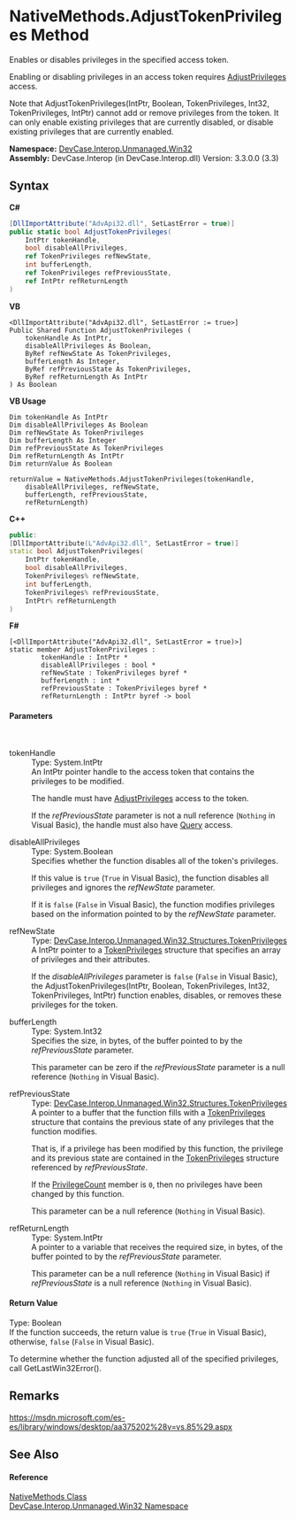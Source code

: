 # NativeMethods.AdjustTokenPrivileges Method 
 

Enables or disables privileges in the specified access token. 

 Enabling or disabling privileges in an access token requires <a href="T_DevCase_Interop_Unmanaged_Win32_Enums_TokenAccess">AdjustPrivileges</a> access. 

 Note that AdjustTokenPrivileges(IntPtr, Boolean, TokenPrivileges, Int32, TokenPrivileges, IntPtr) cannot add or remove privileges from the token. It can only enable existing privileges that are currently disabled, or disable existing privileges that are currently enabled.

**Namespace:**&nbsp;<a href="N_DevCase_Interop_Unmanaged_Win32">DevCase.Interop.Unmanaged.Win32</a><br />**Assembly:**&nbsp;DevCase.Interop (in DevCase.Interop.dll) Version: 3.3.0.0 (3.3)

## Syntax

**C#**<br />
``` C#
[DllImportAttribute("AdvApi32.dll", SetLastError = true)]
public static bool AdjustTokenPrivileges(
	IntPtr tokenHandle,
	bool disableAllPrivileges,
	ref TokenPrivileges refNewState,
	int bufferLength,
	ref TokenPrivileges refPreviousState,
	ref IntPtr refReturnLength
)
```

**VB**<br />
``` VB
<DllImportAttribute("AdvApi32.dll", SetLastError := true>]
Public Shared Function AdjustTokenPrivileges ( 
	tokenHandle As IntPtr,
	disableAllPrivileges As Boolean,
	ByRef refNewState As TokenPrivileges,
	bufferLength As Integer,
	ByRef refPreviousState As TokenPrivileges,
	ByRef refReturnLength As IntPtr
) As Boolean
```

**VB Usage**<br />
``` VB Usage
Dim tokenHandle As IntPtr
Dim disableAllPrivileges As Boolean
Dim refNewState As TokenPrivileges
Dim bufferLength As Integer
Dim refPreviousState As TokenPrivileges
Dim refReturnLength As IntPtr
Dim returnValue As Boolean

returnValue = NativeMethods.AdjustTokenPrivileges(tokenHandle, 
	disableAllPrivileges, refNewState, 
	bufferLength, refPreviousState, 
	refReturnLength)
```

**C++**<br />
``` C++
public:
[DllImportAttribute(L"AdvApi32.dll", SetLastError = true)]
static bool AdjustTokenPrivileges(
	IntPtr tokenHandle, 
	bool disableAllPrivileges, 
	TokenPrivileges% refNewState, 
	int bufferLength, 
	TokenPrivileges% refPreviousState, 
	IntPtr% refReturnLength
)
```

**F#**<br />
``` F#
[<DllImportAttribute("AdvApi32.dll", SetLastError = true)>]
static member AdjustTokenPrivileges : 
        tokenHandle : IntPtr * 
        disableAllPrivileges : bool * 
        refNewState : TokenPrivileges byref * 
        bufferLength : int * 
        refPreviousState : TokenPrivileges byref * 
        refReturnLength : IntPtr byref -> bool 

```


#### Parameters
&nbsp;<dl><dt>tokenHandle</dt><dd>Type: System.IntPtr<br />An IntPtr pointer handle to the access token that contains the privileges to be modified. 

 The handle must have <a href="T_DevCase_Interop_Unmanaged_Win32_Enums_TokenAccess">AdjustPrivileges</a> access to the token. 

 If the *refPreviousState* parameter is not a null reference (`Nothing` in Visual Basic), the handle must also have <a href="T_DevCase_Interop_Unmanaged_Win32_Enums_TokenAccess">Query</a> access.</dd><dt>disableAllPrivileges</dt><dd>Type: System.Boolean<br />Specifies whether the function disables all of the token's privileges. 

 If this value is `true` (`True` in Visual Basic), the function disables all privileges and ignores the *refNewState* parameter. 

 If it is `false` (`False` in Visual Basic), the function modifies privileges based on the information pointed to by the *refNewState* parameter.</dd><dt>refNewState</dt><dd>Type: <a href="T_DevCase_Interop_Unmanaged_Win32_Structures_TokenPrivileges">DevCase.Interop.Unmanaged.Win32.Structures.TokenPrivileges</a><br />A IntPtr pointer to a <a href="T_DevCase_Interop_Unmanaged_Win32_Structures_TokenPrivileges">TokenPrivileges</a> structure that specifies an array of privileges and their attributes. 

 If the *disableAllPrivileges* parameter is `false` (`False` in Visual Basic), the AdjustTokenPrivileges(IntPtr, Boolean, TokenPrivileges, Int32, TokenPrivileges, IntPtr) function enables, disables, or removes these privileges for the token.</dd><dt>bufferLength</dt><dd>Type: System.Int32<br />Specifies the size, in bytes, of the buffer pointed to by the *refPreviousState* parameter. 

 This parameter can be zero if the *refPreviousState* parameter is a null reference (`Nothing` in Visual Basic).</dd><dt>refPreviousState</dt><dd>Type: <a href="T_DevCase_Interop_Unmanaged_Win32_Structures_TokenPrivileges">DevCase.Interop.Unmanaged.Win32.Structures.TokenPrivileges</a><br />A pointer to a buffer that the function fills with a <a href="T_DevCase_Interop_Unmanaged_Win32_Structures_TokenPrivileges">TokenPrivileges</a> structure that contains the previous state of any privileges that the function modifies. 

 That is, if a privilege has been modified by this function, the privilege and its previous state are contained in the <a href="T_DevCase_Interop_Unmanaged_Win32_Structures_TokenPrivileges">TokenPrivileges</a> structure referenced by *refPreviousState*. 

 If the <a href="F_DevCase_Interop_Unmanaged_Win32_Structures_TokenPrivileges_PrivilegeCount">PrivilegeCount</a> member is `0`, then no privileges have been changed by this function. 

 This parameter can be a null reference (`Nothing` in Visual Basic).</dd><dt>refReturnLength</dt><dd>Type: System.IntPtr<br />A pointer to a variable that receives the required size, in bytes, of the buffer pointed to by the *refPreviousState* parameter. 

 This parameter can be a null reference (`Nothing` in Visual Basic) if *refPreviousState* is a null reference (`Nothing` in Visual Basic).</dd></dl>

#### Return Value
Type: Boolean<br />If the function succeeds, the return value is `true` (`True` in Visual Basic), otherwise, `false` (`False` in Visual Basic). 

 To determine whether the function adjusted all of the specified privileges, call GetLastWin32Error().

## Remarks
<a href="https://msdn.microsoft.com/es-es/library/windows/desktop/aa375202%28v=vs.85%29.aspx" target="_blank">https://msdn.microsoft.com/es-es/library/windows/desktop/aa375202%28v=vs.85%29.aspx</a>

## See Also


#### Reference
<a href="T_DevCase_Interop_Unmanaged_Win32_NativeMethods">NativeMethods Class</a><br /><a href="N_DevCase_Interop_Unmanaged_Win32">DevCase.Interop.Unmanaged.Win32 Namespace</a><br />